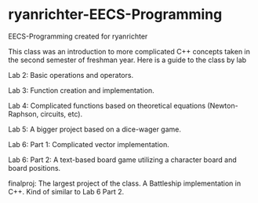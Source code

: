 # ryanrichter-EECS-Programming
EECS-Programming created for ryanrichter

This class was an introduction to more complicated C++ concepts taken in the second semester of freshman year. Here is a guide to the class by lab

Lab 2: Basic operations and operators.

Lab 3: Function creation and implementation.

Lab 4: Complicated functions based on theoretical equations (Newton-Raphson, circuits, etc).

Lab 5: A bigger project based on a dice-wager game.

Lab 6: Part 1: Complicated vector implementation.

Lab 6: Part 2: A text-based board game utilizing a character board and board positions.

finalproj: The largest project of the class. A Battleship implementation in C++. Kind of similar to Lab 6 Part 2.
